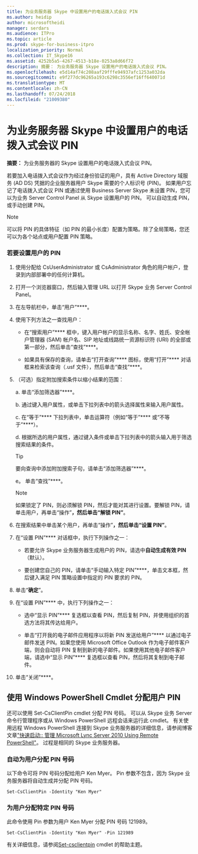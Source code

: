 ```yaml
---
title: 为业务服务器 Skype 中设置用户的电话拨入式会议 PIN
ms.author: heidip
author: microsoftheidi
manager: serdars
ms.audience: ITPro
ms.topic: article
ms.prod: skype-for-business-itpro
localization_priority: Normal
ms.collection: IT_Skype16
ms.assetid: 4252b5a5-4267-4513-b18e-0253a8d66f72
description: 摘要： 为业务服务器 Skype 设置用户的电话拨入式会议 PIN。
ms.openlocfilehash: e5d14af74c208aaf29fffe94937afc1253a032da
ms.sourcegitcommit: e9f277dc96265a193c6298c3556ef16ff640071d
ms.translationtype: MT
ms.contentlocale: zh-CN
ms.lasthandoff: 07/24/2018
ms.locfileid: "21009380"
---
```

# <a name="set-a-users-dial-in-conferencing-pin-in-skype-for-business-server"></a>为业务服务器 Skype 中设置用户的电话拨入式会议 PIN
 
**摘要：** 为业务服务器的 Skype 设置用户的电话拨入式会议 PIN。
  
若要加入电话拨入式会议作为经过身份验证的用户，具有 Active Directory 域服务 (AD DS) 凭据的企业服务器用户 Skype 需要的个人标识号 (PIN)。 如果用户忘记了电话拨入式会议 PIN 或通过使用 Business Server Skype 未设置 PIN，您可以为业务 Server Control Panel 从 Skype 设置用户的 PIN。 可以自动生成 PIN，或手动创建 PIN。
  
> [!NOTE]
> 可以将 PIN 的具体特征（如 PIN 的最小长度）配置为策略。除了全局策略，您还可以为各个站点或用户配置 PIN 策略。 
  
### <a name="to-set-a-users-pin"></a>若要设置用户的 PIN

1. 使用分配给 CsUserAdministrator 或 CsAdministrator 角色的用户帐户，登录到内部部署中的任何计算机。
    
2. 打开一个浏览器窗口，然后输入管理 URL 以打开 Skype 业务 Server Control Panel。  
    
3. 在左导航栏中，单击“用户”****。
    
4. 使用下列方法之一查找用户：
    
   - 在“搜索用户”**** 框中，键入用户帐户的显示名称、名字、姓氏、安全帐户管理器 (SAM) 帐户名、SIP 地址或线路统一资源标识符 (URI) 的全部或第一部分，然后单击“查找”****。
    
   - 如果具有保存的查询，请单击“打开查询”**** 图标，使用“打开”**** 对话框来检索该查询（.usf 文件），然后单击“查找”****。
    
5. （可选）指定附加搜索条件以缩小结果的范围：
    
   a. 单击“添加筛选器”****。
    
   b. 通过键入用户属性，或单击下拉列表中的箭头选择属性来输入用户属性。
    
   c. 在“等于”**** 下拉列表中，单击运算符（例如“等于”**** 或“不等于”****）。
    
   d. 根据所选的用户属性，通过键入条件或单击下拉列表中的箭头输入用于筛选搜索结果的条件。
    
    > [!TIP]
    > 要向查询中添加附加搜索子句，请单击“添加筛选器”****。 
  
   e。 单击“查找”****。
    
    > [!NOTE]
    > 如果锁定了 PIN，则必须解锁 PIN，然后才能对其进行设置。要解锁 PIN，请单击用户，再单击“操作”****，然后单击“解锁 PIN”****。 
  
6. 在搜索结果中单击某个用户，再单击“操作”****，然后单击“设置 PIN”****。
    
7. 在“设置 PIN”**** 对话框中，执行下列操作之一：
    
   - 若要允许 Skype 业务服务器生成用户的 PIN，请选中**自动生成有效 PIN** （默认）。
    
   - 要创建您自己的 PIN，请单击“手动输入特定 PIN”****，单击文本框，然后键入满足 PIN 策略设置中指定的 PIN 要求的 PIN。
    
8. 单击“**确定**”。
    
9. 在“设置 PIN”**** 中，执行下列操作之一： 
    
   - 选中“显示 PIN”**** 复选框以查看 PIN，然后复制 PIN，并使用组织的首选方法将其传达给用户。
    
   - 单击“打开我的电子邮件应用程序以将新 PIN 发送给用户”**** 以通过电子邮件发送 PIN。如果您使用 Microsoft Office Outlook 作为电子邮件客户端，则会自动将 PIN 复制到新的电子邮件。如果使用其他电子邮件客户端，请选中“显示 PIN”**** 复选框以查看 PIN，然后将其复制到电子邮件。
    
10. 单击“关闭”****。
    
## <a name="assigning-a-user-pin-by-using-windows-powershell-cmdlets"></a>使用 Windows PowerShell Cmdlet 分配用户 PIN

还可以使用 Set-CsClientPin cmdlet 分配 PIN 号码。 可以从 Skype 业务 Server 命令行管理程序或从 Windows PowerShell 远程会话来运行此 cmdlet。 有关使用远程 Windows PowerShell 连接到 Skype 业务服务器的详细信息，请参阅博客文章["快速启动:: 管理 Microsoft Lync Server 2010 Using Remote PowerShell"](https://go.microsoft.com/fwlink/p/?linkId=255876)。 过程是相同的 Skype 业务服务器。 
  
### <a name="to-auto-assign-a-pin-number-to-a-user"></a>自动为用户分配 PIN 号码

以下命令可将 PIN 号码分配给用户 Ken Myer。 Pin 参数不包含，因为 Skype 业务服务器将自动生成并分配 PIN 号码。
    
  ```
  Set-CsClientPin -Identity "Ken Myer" 
  ```

### <a name="to-assign-a-specific-pin-number-to-a-user"></a>为用户分配特定 PIN 号码

此命令使用 Pin 参数为用户 Ken Myer 分配 PIN 号码 121989。
    
  ```
  Set-CsClientPin -Identity "Ken Myer" -Pin 121989
  ```

有关详细信息，请参阅[Set-csclientpin](https://docs.microsoft.com/powershell/module/skype/set-csclientpin?view=skype-ps) cmdlet 的帮助主题。
  

